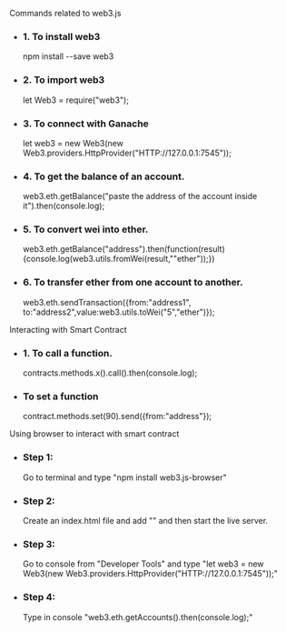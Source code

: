 <p>Commands related to web3.js</p>
 <ul>
    <li>
        <h3>1. To install web3</h3>
        <p>npm install --save web3</p>
    </li>
    <li>
        <h3>2. To import web3</h3>
        <p>let Web3 = require("web3");</p>
    </li>
    <li>
        <h3>3. To connect with Ganache</h3>
        <p>let web3 = new Web3(new Web3.providers.HttpProvider("HTTP://127.0.0.1:7545"));</p>
    </li>
    <li>
        <h3>4. To get the balance of an account.</h3>
        <p>web3.eth.getBalance("paste the address of the account inside it").then(console.log);</p>
    </li>
    <li>
        <h3>5. To convert wei into ether.</h3>
        <p>web3.eth.getBalance("address").then(function(result){console.log(web3.utils.fromWei(result,""ether"));})</p>
    </li>
    <li>
        <h3>6. To transfer ether from one account to another.</h3>
        <p>web3.eth.sendTransaction({from:"address1", to:"address2",value:web3.utils.toWei("5","ether")});</p>
    </li>
 </ul>

 <p>Interacting with Smart Contract</p>
 <ul>
    <li>
        <h3>1. To call a function.</h3>
        <p>contracts.methods.x().call().then(console.log);</p>
    </li>
    <li>
        <h3>To set a function</h3>
        <p>contract.methods.set(90).send({from:"address"});</p>
    </li>
 </ul>

 <p>Using browser to interact with smart contract</p>
 <ul>
    <li>
        <h3>Step 1:</h3>
        <p>Go to terminal and type "npm install web3.js-browser"</p>
    </li>
    <li>
        <h3>Step 2:</h3>
        <p>Create an index.html file and add "<script src="node_modules/web3.js-browser/build/web3.js"></script>" and then start the live server.</p>
    </li>
    <li>
        <h3>Step 3:</h3>
        <p>Go to console from "Developer Tools" and type "let web3 = new Web3(new Web3.providers.HttpProvider("HTTP://127.0.0.1:7545"));"</p>
    </li>
    <li>
        <h3>Step 4:</h3>
        <p>Type in console "web3.eth.getAccounts().then(console.log);"</p>
    </li>
 </ul>